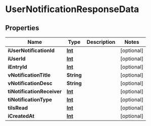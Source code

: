 
# UserNotificationResponseData

## Properties
Name | Type | Description | Notes
------------ | ------------- | ------------- | -------------
**iUserNotificationId** | [**Int**](Int.md) |  |  [optional]
**iUserId** | [**Int**](Int.md) |  |  [optional]
**iEntryId** | [**Int**](Int.md) |  |  [optional]
**vNotificationTitle** | **String** |  |  [optional]
**vNotificationDesc** | **String** |  |  [optional]
**tiNotificationReceiver** | [**Int**](Int.md) |  |  [optional]
**tiNotificationType** | [**Int**](Int.md) |  |  [optional]
**tiIsRead** | [**Int**](Int.md) |  |  [optional]
**iCreatedAt** | [**Int**](Int.md) |  |  [optional]



